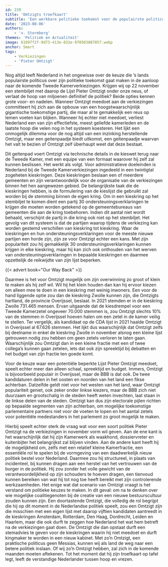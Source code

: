 ```yaml
---
id: 239
title: 'Omtzigts troefkaart'
subtitle: 'Een werkbare politieke toekomst voor de populairste politicus van Nederland'
date: '2023-08-06'
authors:
    - 'v. Stormberg'
themes: 'Politiek en Actualiteit'
image: 61697f2f-9d73-413e-832e-970503887057.webp
anchor: Smart
tags:
    - Verkiezingen
    - 'Pieter Omtzigt'
---
```


Nog altijd leeft Nederland in het ongewisse over de keuze die ’s lands populairste politicus over zijn politieke toekomst gaat maken in de aanloop naar de komende Tweede Kamerverkiezingen. Krijgen wij op 22 november een stembiljet met daarop de Lijst Pieter Omtzigt onder onze neus, of verlaat de hoop van miljoenen definitief de politiek? Beide opties kennen grote voor- en nadelen. Wanneer Omtzigt meedoet aan de verkiezingen committeert hij zich aan de opbouw van een hoogstwaarschijnlijk gigantische toekomstige partij, die maar al te gemakkelijk een reus op lemen voeten kan blijken. Wanneer hij echter niet meedoet, verliest Nederland een van zijn effectiefste, meest geliefde kamerleden en de laatste hoop die velen nog in het systeem koesteren. Het lijkt een onmogelijk dilemma voor de nog altijd van een inzinking herstellende Omtzigt, maar een geitenpaadje biedt uitkomst, een geitenpaadje waarvan het valt te bezien of Omtzigt zelf überhaupt weet dat deze bestaat.

Dit geitenpad voert Omtzigt via technische details in de kieswet terug naar de Tweede Kamer, met een equipe van een formaat waarover hij zelf zal kunnen beslissen. Het werkt als volgt. Voor administratieve doeleinden is Nederland bij de Tweede Kamerverkiezingen ingedeeld in een twintigtal zogeheten kieskringen. Deze kieskringen beslaan een of meerdere gemeenten en zijn verantwoordelijk voor de organisatie van de verkiezingen binnen het hen aangewezen gebied. De belangrijkste taak die de kieskringen hebben, is de formulering van de kieslijst die gebruikt zal worden bij de stemming binnen de eigen kring. Om in een kieskring op het stembiljet te komen dient een partij 30 ondersteuningsverklaringen te krijgen die moeten worden getekend op de gemeentebureaus van gemeenten die aan de kring toebehoren. Indien dit aantal niet wordt behaald, verschijnt de partij in die kring ook niet op het stembiljet. Het gevolg van dit systeem is dat de partijen waarop tijdens de verkiezing kan worden gestemd verschillen van kieskring tot kieskring. Waar de kieskringen en hun ondersteuningsverklaringen voor de meeste nieuwe partijen een horde zijn, zijn ze voor Omtzigt echter een kans. Met zijn populariteit zou hij gemakkelijk 30 ondersteuningsverklaringen kunnen krijgen in elke kieskring, maar hij kan zich ook onthouden van het werven van ondersteuningsverklaringen in bepaalde kieskringen en daarmee opzettelijk de reikwijdte van zijn lijst beperken.

{{< advert book="Our Way Back" >}}

Daarmee is het voor Omtzigt mogelijk om zijn overwinning zo groot of klein te maken als hij zelf wil. Wil hij het klein houden dan kan hij ervoor kiezen om alleen mee te doen in een kieskring met weinig inwoners. Een voor de hand liggende optie zou dan de kieskring Zwolle kunnen zijn, die Omtzigts hartland,  de provincie Overijssel, beslaat. In 2021 stemden er in de kieskring Zwolle 731.465 mensen. Ervan uitgaande dat de kiesdrempel voor een Tweede Kamerzetel ongeveer 70.000 stemmen is, zou Omtzigt slechts 10% van de stemmen in Overijssel hoeven halen om een zetel in de kamer veilig te stellen. Ter vergelijk, als kandidaat op de CDA lijst in 2021 haalde Omtzigt in Overijssel al 67.626 stemmen. Het lijkt dus waarschijnlijk dat Omtzigt zelfs bij deelname in enkel de kieskring Zwolle in november alsnog een kleine lijst getrouwen nodig zou hebben om geen zetels verloren te laten gaan. Waarschijnlijk zou Omtzigt dan in een kleine fractie met een of twee collega’s kunnen gaan zetelen, iets dat ook zijn spreektijd bij debatten en het budget van zijn fractie ten goede komt.

Voor de keuze waar een potentiële beperkte Lijst Pieter Omtzigt meedoet, speelt echter meer dan alleen schaal, spreektijd en budget. Immers, Omtzigt is bijvoorbeeld populair in Overijssel, maar de BBB is dat ook. De twee kandidaturen delen in het oosten en noorden van het land een fikse achterban. Datzelfde geldt niet voor het westen van het land, waar Omtzigt populariteit geniet, ook zeker onder linkse kiezers, maar de BBB zich niet duurzaam en grootschalig in de steden heeft weten invechten, laat staan in de linkse delen van de steden. Omtzigt kan dus zijn electorale pijlen richten op bepaalde segmenten van zijn achterban, om mogelijke toekomstige parlementaire partners niet voor de voeten te lopen en het aantal zetels voor potentiële medestanders in het parlement zo groot mogelijk te maken.

Hierbij speelt echter sterk de vraag wat voor een soort politiek Pieter Omtzigt na de verkiezingen in november vorm wil geven. Aan de ene kant is het waarschijnlijk dat hij zijn Kamerwerk als waakhond, dossiervreter en kuitenbijter het belangrijkst zal blijven vinden. Aan de andere kant heeft hij de mogelijkheid om, zelfs met een relatief kleine Kamerfractie, een essentiële rol te spelen bij de vormgeving van een daadwerkelijk nieuw politiek bestel voor Nederland. Daarmee zou hij structureel, in plaats van incidenteel, bij kunnen dragen aan een herstel van het vertrouwen van de burger in de politiek. Hij zou zonder het volle gewicht van de verantwoordelijkheid op zijn schouders te hoeven dragen, een tienvoud kunnen bereiken van wat hij tot nog toe heeft bereikt met zijn controlerende werkzaamheden. Het enige wat dat scenario van Omtzigt vraagt is het verstand om politieke keuzes te maken. In dit geval: om na te denken over wie mogelijke coalitiegenoten bij de creatie van een nieuwe bestuurscultuur zouden kunnen zijn. Een doortastende Omtzigt, die volledig de rol begrijpt die hij op dit moment in de Nederlandse politiek speelt, zou een Omtzigt zijn die misschien met een eigen lijst met daarop vijftien kandidaten aantreedt in de kieskringen Amsterdam, Rotterdam, Den Haag, Dordrecht, Leiden en Haarlem, maar die ook durft te zeggen hoe Nederland het wat hem betreft na de verkiezingen gaat doen. De Omtzigt die dan opstaat durft een stemadvies te geven voor de kieskringen waarin hij niet meedoet en durft kingmaker te worden in een nieuw kabinet. Met zo’n Omtzigt, een praktische politicus geen Messias, kunnen wij als land de weg naar een betere politiek inslaan. Of wij zo’n Omtzigt hebben, zal zich in de komende maanden moeten aftekenen. Tot het moment dat hij zijn troefkaart op tafel legt, leeft de verstandige Nederlander tussen hoop en vrezen.
